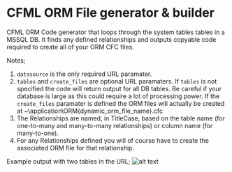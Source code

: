 CFML ORM File generator & builder
=================================

CFML ORM Code generator that loops through the system tables tables in a MSSQL DB. It finds any defined relationships and outputs copyable code required to create all of your ORM CFC files.

Notes;
1. `datasource` is the only required URL paramater. 
2. `tables` and `create_files` are optional URL paramaters. If `tables` is not specified the code will return output for all DB tables. Be careful if your database is large as this could require a lot of processing power. If the `create_files` paramater is defined the ORM files will actually be created at ~\application\ORM\{dynamic_orm_file_name}.cfc
3. The Relationships are named, in TitleCase, based on the table name (for one-to-many and many-to-many relationships) or column name (for many-to-one).
4. For any Relationships defined you will of course have to create the associated ORM file for that relationship.

Example output with two tables in the URL;
![alt text](https://user-images.githubusercontent.com/1670634/31280689-13c4c84e-aaa5-11e7-9748-0cc1fbd8a4c5.png)

